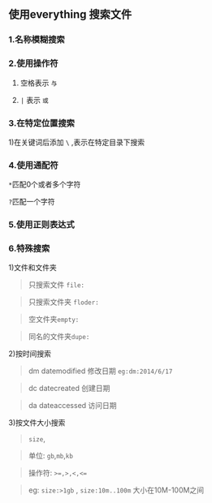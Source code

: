 ## 使用everything 搜索文件	
### 1.名称模糊搜索 		
### 2.使用操作符		
 1) 空格表示 `与`	  
 
 2) `|` 表示 `或`
### 3.在特定位置搜索
 1)在关键词后添加 `\` ,表示在特定目录下搜索
### 4.使用通配符
  `*`匹配0个或者多个字符
  
  `?`匹配一个字符
### 5.使用正则表达式
### 6.特殊搜索
  1)文件和文件夹 		
  
  >只搜索文件 `file:`	
  
  >只搜索文件夹 `floder:`			
  
  >空文件夹`empty:`			
  
  >同名的文件夹`dupe:`	

  2)按时间搜索				
  >dm datemodified 修改日期 `eg:dm:2014/6/17`			
  
  >dc datecreated  创建日期				
  
  >da dateaccessed 访问日期                                                   

  3)按文件大小搜索									
  >`size`, 		
  
  >单位: `gb`,`mb`,`kb`			
  
  >操作符: `>=,>,<,<=`					
  
  >eg: `size:>1gb` , `size:10m..100m` 大小在10M-100M之间					
